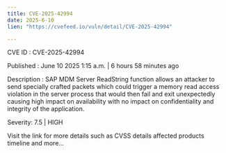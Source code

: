 ```yaml
---
title: CVE-2025-42994
date: 2025-6-10
lien: "https://cvefeed.io/vuln/detail/CVE-2025-42994"

---
```


CVE ID : CVE-2025-42994

Published :  June 10
2025
1:15 a.m. | 6 hours
58 minutes ago

Description : SAP MDM Server ReadString function allows an attacker to send specially crafted packets which could trigger a memory read access violation in the server process that would then fail and exit unexpectedly causing high impact on availability with no impact on confidentiality and integrity of the application.

Severity: 7.5 | HIGH

Visit the link for more details
such as CVSS details
affected products
timeline
and more...
